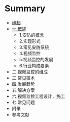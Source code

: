 # Summary

* [缘起](README.md)
* [一.概述](chapter1.md)
  * 1.安防的概念
  * 2.实现形式
  * 3.常见安防系统
  * 4.视频监控
  * 5.视频监控的发展
  * 6.行业构成要素
* 二.视频监控的组成
* 三.常见技术
* 四.发展趋势
* 五.解决方案
* 六.视频监控工程设计，施工
* 七.常见问题
* 附录
* 参考文献

